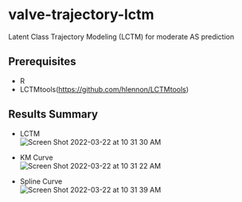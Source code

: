 # valve-trajectory-lctm
Latent Class Trajectory Modeling (LCTM) for moderate AS prediction

## Prerequisites
- R
- LCTMtools(https://github.com/hlennon/LCTMtools)

## Results Summary
- LCTM  
![Screen Shot 2022-03-22 at 10 31 30 AM](https://user-images.githubusercontent.com/48194852/159389595-e9e4b6cf-b208-481f-8470-73dbf59a6966.png)
  
- KM Curve  
![Screen Shot 2022-03-22 at 10 31 22 AM](https://user-images.githubusercontent.com/48194852/159389593-f40f24a4-34ed-47f2-be54-737f0264e792.png)
  
- Spline Curve  
![Screen Shot 2022-03-22 at 10 31 39 AM](https://user-images.githubusercontent.com/48194852/159389599-edbce353-54f1-4197-b3e0-f58d637a412f.png)
